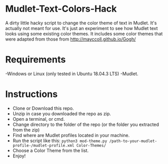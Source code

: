 # Mudlet-Text-Colors-Hack
A dirty little hacky script to change the color theme of text in Mudlet. It's actually not meant for use. It's just an experiment to see how Mudlet text looks using some existing color themes.
It includes some color themes that were adapted from those from http://mayccoll.github.io/Gogh/
# Requirements
-Windows or Linux (only tested in Ubuntu 18.04.3 LTS)
-Mudlet.
# Instructions
- Clone or Download this repo.
- Unzip in case you downloaded the repo as zip.
- Open a terminal, or cmd.
- Change directory to the folder of the repo (or the folder you extracted from the zip)
- Find where are Mudlet profiles located in your machine.
- Run the script like this:
```python3 mod-theme.py /path-to-your-mudlet-profile-/mudlet-profile.xml Color-Themes/```
- Choose a Color Theme from the list.
- Enjoy!

